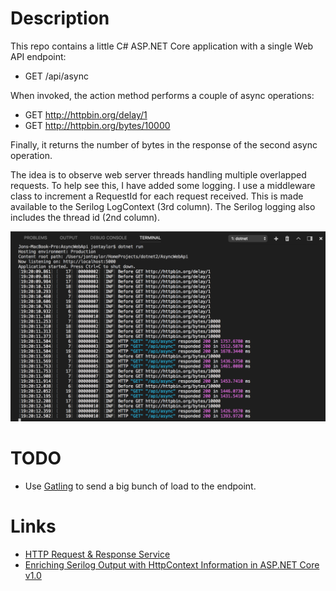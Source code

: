 # Description

This repo contains a little C# ASP.NET Core application with a single Web API endpoint:

* GET /api/async

When invoked, the action method performs a couple of async operations:

* GET http://httpbin.org/delay/1
* GET http://httpbin.org/bytes/10000

Finally, it returns the number of bytes in the response of the second async operation.

The idea is to observe web server threads handling multiple overlapped requests. To help see this, I have added some logging. I use a middleware class to increment a RequestId for each request received. This is made available to the Serilog LogContext (3rd column). The Serilog logging also includes the thread id (2nd column).

![Console](Screenshots/console.png)

# TODO

* Use [Gatling](https://gatling.io/) to send a big bunch of load to the endpoint.

# Links

* [HTTP Request & Response Service](http://httpbin.org)
* [Enriching Serilog Output with HttpContext Information in ASP.NET Core v1.0](http://mylifeforthecode.com/enriching-serilog-output-with-httpcontext-information-in-asp-net-core/)
